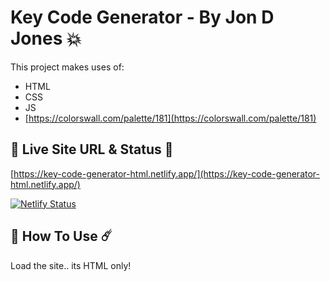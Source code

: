 # Key Code Generator - By Jon D Jones 💥

This project makes uses of:

- HTML
- CSS
- JS
- [https://colorswall.com/palette/181](https://colorswall.com/palette/181)

## 👻 Live Site URL & Status 👺

[https://key-code-generator-html.netlify.app/](https://key-code-generator-html.netlify.app/)

[![Netlify Status](https://api.netlify.com/api/v1/badges/5a65d1f4-9bc5-4a05-9762-f7ae021d47b7/deploy-status)](https://app.netlify.com/sites/key-code-generator-html/deploys)

## 👾 How To Use ☄️

Load the site.. its HTML only!
